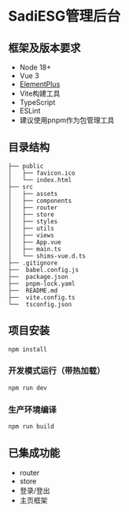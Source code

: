 # SadiESG管理后台

## 框架及版本要求

- Node 18+
- Vue 3
- [ElementPlus](https://element-plus.org/zh-CN/)
- Vite构建工具
- TypeScript
- ESLint
- 建议使用pnpm作为包管理工具

## 目录结构

```
├── public
│   ├── favicon.ico
│   └── index.html
├── src
│   ├── assets
│   ├── components
│   ├── router
│   ├── store
│   ├── styles
│   ├── utils
│   ├── views
│   ├── App.vue
│   ├── main.ts
│   └── shims-vue.d.ts
├── .gitignore
├──  babel.config.js
├──  package.json
├──  pnpm-lock.yaml
├──  README.md
├──  vite.config.ts
└──  tsconfig.json
```

## 项目安装

```bash
npm install
```

### 开发模式运行（带热加载）

```bash
npm run dev
```

### 生产环境编译

```bash
npm run build
```

## 已集成功能
- router
- store
- 登录/登出
- 主页框架
